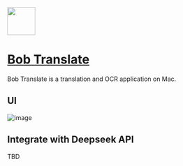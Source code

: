 <img src="https://github.com/deepseek-ai/awesome-deepseek-integration/assets/59196087/96636a42-207e-43df-a683-02e10d13fe34" width="64" height="auto" /> 

# [Bob Translate](https://bobtranslate.com/)

Bob Translate is a translation and OCR application on Mac.

## UI
![image](https://github.com/deepseek-ai/awesome-deepseek-integration/assets/59196087/9e2a0ac5-a284-4c82-bcd3-e7aefd9cd5a8)


## Integrate with Deepseek API
TBD
